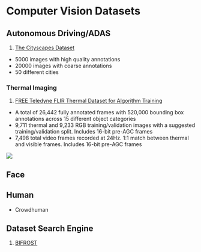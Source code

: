 # Computer Vision Datasets

## Autonomous Driving/ADAS
1. [The Cityscapes Dataset](https://www.cityscapes-dataset.com/)
  * 5000 images with high quality annotations
  * 20000 images with coarse annotations
  * 50 different cities

### Thermal Imaging
1. [FREE Teledyne FLIR Thermal Dataset for Algorithm Training](https://www.flir.ca/oem/adas/adas-dataset-form/)
  * A total of 26,442 fully annotated frames with 520,000 bounding box annotations across 15 different object categories
  * 9,711 thermal and 9,233 RGB training/validation images with a suggested training/validation split. Includes 16-bit pre-AGC frames
  * 7,498 total video frames recorded at 24Hz. 1:1 match between thermal and visible frames. Includes 16-bit pre-AGC frames
<img src="https://www.flir.ca/contentassets/56f6b890db8b42919e792db742cf3a73/skateboarder-ir13.png"/>


## Face

## Human
* Crowdhuman


## Dataset Search Engine
1. [BIFROST](https://datasets.bifrost.ai/)
